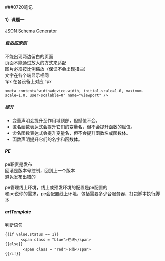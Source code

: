 ###0720笔记  

#### 1）课题一

[JSON Schema Generator](http://davidwalsh.name/json-validation)

##### 自适应原则

不能出现两边留白的页面    
页面不能通过放大的方式来适配   
图片必须按比例缩放（保证不会出现扭曲）  
文字在各个端显示相同  
1px 在各设备上对应 1px  

	<meta content="width=device-width, initial-scale=1.0, maximum-scale=1.0, user-scalable=0" name="viewport" />


##### 提升
+ 变量声明会提升至作用域顶部，但赋值不会。
+ 匿名函数表达式会提升它们的变量名，但不会提升函数的赋值。
+ 命名函数表达式会提升变量名，但不会提升函数名或函数体。
+ 函数声明提升它们的名字和函数体。


##### PE

pe职责是发布   
回滚是版本号控制，回到上一个版本   
避免发布出错的   

pe管理线上环境，线上或预发环境的配置是pe配置的   
和pe说你的需求，pe会配置线上环境，包括需要多少台服务器，打包脚本执行脚本 

##### artTemplate

判断语句

 	{{if value.status == 1}}
           <span class = "blue">在线</span>
	{{else}}
            <span class = "red">下线</span>
    {{/if}}




